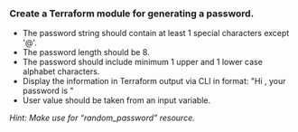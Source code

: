 ### Create a Terraform module for generating a password.  
- The password string should contain at least 1 special characters except '@'.
- The password length should be 8.
- The password should include minimum 1 upper and 1 lower case alphabet characters.
- Display the information in Terraform output via CLI in format: "Hi <User>, your password is <password>"
- User value should be taken from an input variable.

*Hint: Make use for “random_password” resource.*
